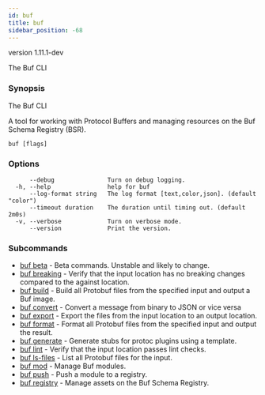 ```yaml
---
id: buf
title: buf
sidebar_position: -68
---
```

version 1.11.1-dev

The Buf CLI

### Synopsis

The Buf CLI

A tool for working with Protocol Buffers and managing resources on the Buf Schema Registry (BSR).

```
buf [flags]
```

### Options

```
      --debug               Turn on debug logging.
  -h, --help                help for buf
      --log-format string   The log format [text,color,json]. (default "color")
      --timeout duration    The duration until timing out. (default 2m0s)
  -v, --verbose             Turn on verbose mode.
      --version             Print the version.
```

### Subcommands

* [buf beta](buf-beta.md)	 - Beta commands. Unstable and likely to change.
* [buf breaking](buf-breaking.md)	 - Verify that the input location has no breaking changes compared to the against location.
* [buf build](buf-build.md)	 - Build all Protobuf files from the specified input and output a Buf image.
* [buf convert](buf-convert.md)	 - Convert a message from binary to JSON or vice versa
* [buf export](buf-export.md)	 - Export the files from the input location to an output location.
* [buf format](buf-format.md)	 - Format all Protobuf files from the specified input and output the result.
* [buf generate](buf-generate.md)	 - Generate stubs for protoc plugins using a template.
* [buf lint](buf-lint.md)	 - Verify that the input location passes lint checks.
* [buf ls-files](buf-ls-files.md)	 - List all Protobuf files for the input.
* [buf mod](buf-mod.md)	 - Manage Buf modules.
* [buf push](buf-push.md)	 - Push a module to a registry.
* [buf registry](buf-registry.md)	 - Manage assets on the Buf Schema Registry.

